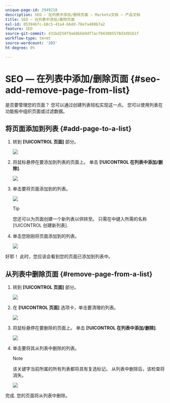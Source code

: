 ```yaml
---
unique-page-id: 2949218
description: SEO — 在列表中添加/删除页面 — Marketo文档 — 产品文档
title: SEO — 在列表中添加/删除页面
exl-id: 05394bfc-b8c5-41a4-b6dd-78e7a408b7a2
feature: SEO
source-git-commit: 431bd258f9a68bbb9df7acf043085578d3d91b1f
workflow-type: tm+mt
source-wordcount: '203'
ht-degree: 0%

---
```


# SEO — 在列表中添加/删除页面 {#seo-add-remove-page-from-list}

是否要管理您的页面？ 您可以通过创建列表轻松实现这一点。 您可以使用列表在功能板中组织页面或过滤数据。

## 将页面添加到列表 {#add-page-to-a-list}

1. 转到 **[!UICONTROL 页面]** 部分。

   ![](assets/image2014-9-18-13-3a2-3a49.png)

1. 将鼠标悬停在要添加到列表的页面上。 单击 **[!UICONTROL 在列表中添加/删除]**.

   ![](assets/image2014-9-18-13-3a2-3a53.png)

1. 单击要将页面添加到的列表。

   ![](assets/image2014-9-18-13-3a3-3a13.png)

   >[!TIP]
   >
   >您还可以为页面创建一个新列表以供转至。 只需在中键入所需的名称 [!UICONTROL 创建新列表].

1. 单击您刚刚将页面添加到的列表。

   ![](assets/image2014-9-18-13-3a3-3a40.png)

好耶！ 此时，您应该会看到您的页面已添加到列表中。

## 从列表中删除页面 {#remove-page-from-a-list}

1. 转到 **[!UICONTROL 页面]** 部分。

   ![](assets/image2014-9-18-13-3a3-3a45.png)

1. 在 **[!UICONTROL 页面]** 选项卡，单击要清理的列表。

   ![](assets/image2014-9-18-13-3a3-3a59.png)

1. 将鼠标悬停在要删除的页面上。 单击 **[!UICONTROL 在列表中添加/删除]**.

   ![](assets/image2014-9-18-13-3a4-3a3.png)

1. 单击要将其从列表中删除的列表。

   >[!NOTE]
   >
   >该关键字当前所属的所有列表都将具有复选标记。 从列表中删除后，该检查将消失。

   ![](assets/image2014-9-18-13-3a5-3a40.png)

完成. 您的页面将从列表中删除。
